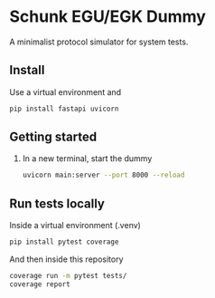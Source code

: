 # Schunk EGU/EGK Dummy
A minimalist protocol simulator for system tests.

## Install
Use a virtual environment and
```bash
pip install fastapi uvicorn
```

## Getting started
1. In a new terminal, start the dummy
    ```bash
    uvicorn main:server --port 8000 --reload
    ```

## Run tests locally

Inside a virtual environment (.venv)

```bash
pip install pytest coverage
```

And then inside this repository
```bash
coverage run -m pytest tests/
coverage report
```

